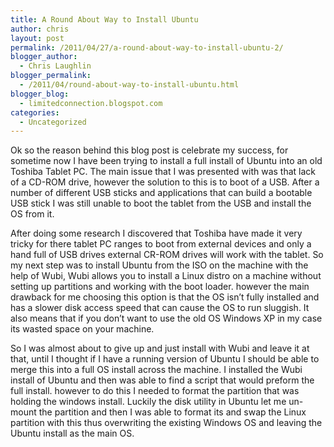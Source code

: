 ```yaml
---
title: A Round About Way to Install Ubuntu
author: chris
layout: post
permalink: /2011/04/27/a-round-about-way-to-install-ubuntu-2/
blogger_author:
  - Chris Laughlin
blogger_permalink:
  - /2011/04/round-about-way-to-install-ubuntu.html
blogger_blog:
  - limitedconnection.blogspot.com
categories:
  - Uncategorized
---
```

Ok so the reason behind this blog post is celebrate my success, for sometime now I have been trying to install a full install of Ubuntu into an old Toshiba Tablet PC. The main issue that I was presented with was that lack of a CD-ROM drive, however the solution to this is to boot of a USB. After a number of different USB sticks and applications that can build a bootable USB stick I was still unable to boot the tablet from the USB and install the OS from it. 

After doing some research I discovered that Toshiba have made it very tricky for there tablet PC ranges to boot from external devices and only a hand full of USB drives external CR-ROM drives will work with the tablet. So my next step was to install Ubuntu from the ISO on the machine with the help of Wubi, Wubi allows you to install a Linux distro on a machine without setting up partitions and working with the boot loader. however the main drawback for me choosing this option is that the OS isn&#8217;t fully installed and has a slower disk access speed that can cause the OS to run sluggish. It also means that if you don&#8217;t want to use the old OS Windows XP in my case its wasted space on your machine. 

So I was almost about to give up and just install with Wubi and leave it at that, until I thought if I have a running version of Ubuntu I should be able to merge this into a full OS install across the machine. I installed the Wubi install of Ubuntu and then was able to find a script that would preform the full install. however to do this I needed to format the partition that was holding the windows install. Luckily the disk utility in Ubuntu let me un-mount the partition and then I was able to format its and swap the Linux partition with this thus overwriting the existing Windows OS and leaving the Ubuntu install as the main OS.